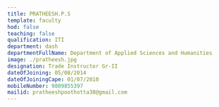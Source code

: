 ```yaml
---
title: PRATHEESH.P.S
template: faculty
hod: false
teaching: false
qualification: ITI
department: dash
departmentFullName: Department of Applied Sciences and Humanities
image: ./pratheesh.jpg
designation: Trade Instructor Gr-II
dateOfJoining: 05/08/2014
dateOfJoiningCape: 01/07/2010
mobileNumber: 9809855397
mailid: pratheeshpoothotta38@gmail.com
---
```

